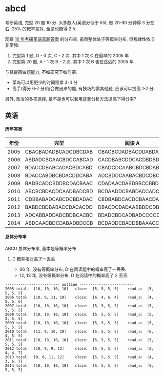 abcd
====

考研英语, 完型 20 题 10 分. 大多数人(英语分低于 55), 做 20-30 分钟得 3 分左右.
25% 的概率蒙对, 全蒙也能得 2.5.

观察 [10 年考研英语真题答案](https://github.com/JackonYang/abcd/blob/master/data/data.txt)
的分布率, 虽然整体处于等概率分布, 但规律性依旧非常强:

1. 完型第 1 题, D - 0 次, C - 2 次. 其中 1 次 C 在最早的 2005 年
2. 完型第 20 题,  A - 1 次 B - 2 次. 其中 1 次 B 也在遥远的 2005 年

与其提高做题能力, 不如研究下如何蒙.

- 菜鸟可以用更少的时间穩拿 3-4 分
- 高手(得分 6-7 分)结合做出来的题, 有技巧的蒙其他题, 应该可以提高 1-2 分.

另外, 政治的多项选择, 是不是也可以套用这套分析方法提高下得分率?

英语
----

#### 历年答案

年份 | 完型 | 阅读 A | 阅读 B
---- | ---- | ------ | ------
2005 | CBACBADADBCADCDBCDAB | CBACBCDADBACDDABDABC | ECGFB
2006 | ABDADCBCAACBDCCABCAD | CACDBABCDDCACDBDBDBA | CABFD
2007 | BDACCDBABCADACBDCABD | CBADCDCAABCBDCBDABAD | FDBCE
2008 | BDACCABDBCBDACDDCABA | ADCBDDCAABACBDCDBCAB | DGACE
2009 | BADBCADCBDDBCDACBAAC | CDADAACDABDBBCCBBDAC | CEABG
2010 | ABCBCBDACDCAADBADCBD | BCDAADDCBABDACCADCBA | BFDGA
2011 | CDBBABADCABCDCBDADAC | CBDBABDCACDCBAACDADB | BDACF
2012 | BABDCBDBABACCDACACDD | DBACDCDADAABBDDCDBCA | CDAFG
2013 | ADCABBADDADCBDBCACBC | BDADCBDCADBADCCCCDAD | EFBGC
2014 | ABDCAACBDCDABADBDCCB | BCDADDCBACDBBAAACCDB | CFGDB


#### 总体分布率

ABCD 总体分布率, 基本是等概率分布

1. D 概率相对高了一丢丢

    - 06 年, 没有等概率分布, D 在阅读题中的概率高了一丢丢.
    - 12, 13 年, 没有等概率分布, D 在阅读中的概率高了 2 丢丢.
    

```shell
------------------------- outline -------------------------
2005 total:  [10, 10, 10, 10]   cloze:  [5, 5, 5, 5]    read_a:  [5, 5, 5, 5]
2006 total:  [10, 9, 11, 10]    cloze:  [6, 4, 6, 4]    read_a:  [4, 5, 5, 6]
2007 total:  [10, 10, 10, 10]   cloze:  [5, 5, 5, 5]    read_a:  [5, 5, 5, 5]
2008 total:  [10, 10, 10, 10]   cloze:  [5, 5, 5, 5]    read_a:  [5, 5, 5, 5]
2009 total:  [10, 10, 10, 10]   cloze:  [5, 5, 5, 5]    read_a:  [5, 5, 5, 5]
2010 total:  [11, 9, 10, 10]    cloze:  [5, 5, 5, 5]    read_a:  [6, 4, 5, 5]
2011 total:  [10, 10, 10, 10]   cloze:  [5, 5, 5, 5]    read_a:  [5, 5, 5, 5]
2012 total:  [10, 9, 9, 12]     cloze:  [5, 5, 5, 5]    read_a:  [5, 4, 4, 7]
2013 total:  [9, 8, 11, 12]     cloze:  [5, 5, 5, 5]    read_a:  [4, 3, 6, 7]
2014 total:  [10, 10, 10, 10]   cloze:  [5, 5, 5, 5]    read_a:  [5, 5, 5, 5]
```
